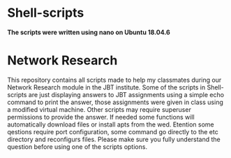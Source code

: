 # Shell-scripts
**The scripts were written using nano on Ubuntu 18.04.6**
# Network Research
This repository contains all scripts made to help my classmates during our Network Research module in the JBT institute. 
Some of the scripts in Shell-scripts are just displaying answers to JBT assignments using a simple echo command to print the answer, those assignments were given in class using a modified virtual machine. 
Other scripts may require superuser permissions to provide the answer. 
If needed some functions will automatically download files or install apts from the wed. Etention some qestions require port configuration, some command go directly to the etc directory and reconfigurs files. 
Please make sure you fully understand the question before using one of the scripts options.
